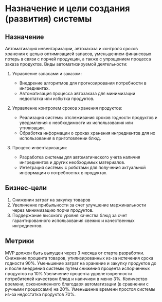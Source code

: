 # Назначение и цели создания (развития) системы

## Назначение

Автоматизация инвентаризации, автозаказа и контроля сроков хранения с целью оптимизацией запасов, уменьшением финансовых потерь в связи с порчей продукции, а также с упрощением процесса заказа продуктов.
Виды автоматизируемой деятельности: 
1. Управление   запасами и заказом:
   - Внедрение алгоритмов для прогнозирования потребности в ингредиентах.
   - Автоматизация процесса автозаказа для минимизации недостатка или избытка продуктов.


2. Управление контролем сроков хранения продуктов:
   - Реализация системы отслеживания сроков годности продуктов и уведомления о необходимости их использования или утилизации.
   - Обработка информации о сроках хранения ингредиентов для их использования в приготовлении блюд.


3. Процесс инвентаризации:
   - Разработка системы для автоматического учета наличия ингредиентов и других необходимых материалов.
   - Интеграция системы с роботами для получения актуальной информации о потребностях  в продуктах.


## Бизнес-цели

1. Снижении затрат на закупку товаров
2. Увеличение прибыльности за счет улучшение маржинальности через минимизацию порчи продуктов.  
3. Поддержание высокого уровня качества блюд за счет  гарантированного использования свежих и качественных ингредиентов.



##  Метрики

MVP должен быть выпущен через 3 месяца от старта разработки.
Снижение процента товаров, утилизированных из-за истечения срока годности 90%.
 Уменьшение затрат на хранение и закупку продуктов до и после внедрения системы путем снижения процента испорченных продуктов на 10%
 Увеличение процента удовлетворенности потребителей  качеством блюд и наличием в  меню 3%.
Количество времени, сэкономленного благодаря автоматизации (в сравнении с ручными процессами) на  20%.
Уменьшение времени простоя системы из-за недостатка продуктов 70%.
